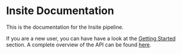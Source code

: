 # Insite Documentation
This is the documentation for the Insite pipeline.

If you are a new user, you can have have a look at the [Getting Started](getting-started.md) section. A complete overview of the API can be found [here](api/README.md).